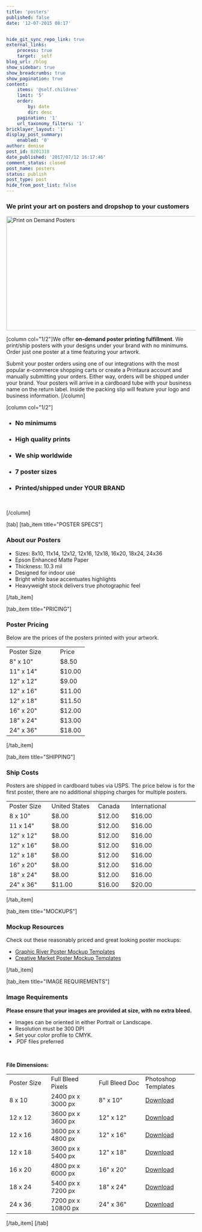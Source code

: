 ```yaml
---
title: 'posters'
published: false
date: '12-07-2015 08:17'


hide_git_sync_repo_link: true
external_links:
    process: true
    target: _self
blog_url: /blog
show_sidebar: true
show_breadcrumbs: true
show_pagination: true
content:
    items: '@self.children'
    limit: '5'
    order:
        by: date
        dir: desc
    pagination: '1'
    url_taxonomy_filters: '1'
bricklayer_layout: '1'
display_post_summary:
    enabled: '0'
author: denise
post_id: 8201318
date_published: '2017/07/12 16:17:46'
comment_status: closed
post_name: posters
status: publish
post_type: post
hide_from_post_list: false
---
```

<h3>We print your art on posters and dropshop to your customers</h3>
<img class="alignnone size-full wp-image-1002376" src="https://printaura.com/wp-content/uploads/2015/04/posters-sample.jpg" alt="Print on Demand Posters" width="930" height="303" />

[column col="1/2"]We offer <strong>on-demand poster printing fulfillment</strong>. We print/ship posters with your designs under your brand with no minimums. Order just one poster at a time featuring your artwork.

Submit your poster orders using one of our integrations with the most popular e-commerce shopping carts or create a Printaura account and manually submitting your orders. Either way, orders will be shipped under your brand. Your posters will arrive in a cardboard tube with your business name on the return label. Inside the packing slip will feature your logo and business information. [/column]

[column col="1/2"]
<ul>
 	<li>
<h3>No minimums</h3>
</li>
 	<li>
<h3>High quality prints</h3>
</li>
 	<li>
<h3>We ship worldwide</h3>
</li>
 	<li>
<h3>7 poster sizes</h3>
</li>
 	<li>
<h3>Printed/shipped under YOUR BRAND</h3>
</li>
</ul>
&nbsp;

[/column]

[tab]
[tab_item title="POSTER SPECS"]
<h3>About our Posters</h3>
<ul>
 	<li>Sizes: 8x10, 11x14, 12x12, 12x16, 12x18, 16x20, 18x24, 24x36</li>
 	<li>Epson Enhanced Matte Paper</li>
 	<li>Thickness: 10.3 mil</li>
 	<li>Designed for indoor use</li>
 	<li>Bright white base accentuates highlights</li>
 	<li>Heavyweight stock delivers true photographic feel</li>
</ul>
[/tab_item]

[tab_item title="PRICING"]
<h3>Poster Pricing</h3>
Below are the prices of the posters printed with your artwork.
<table border="0" width="223" cellpadding="10">
<tbody>
<tr>
<td width="119">Poster Size</td>
<td width="58">Price</td>
</tr>
<tr>
<td>8" x 10"</td>
<td>$8.50</td>
</tr>
<tr>
<td>11" x 14"</td>
<td>$10.00</td>
</tr>
<tr>
<td>12" x 12"</td>
<td>$9.00</td>
</tr>
<tr>
<td>12" x 16"</td>
<td>$11.00</td>
</tr>
<tr>
<td>12" x 18"</td>
<td>$11.50</td>
</tr>
<tr>
<td>16" x 20"</td>
<td>$12.00</td>
</tr>
<tr>
<td>18" x 24"</td>
<td>$13.00</td>
</tr>
<tr>
<td>24" x 36"</td>
<td>$18.00</td>
</tr>
</tbody>
</table>
[/tab_item]

[tab_item title="SHIPPING"]
<h3>Ship Costs</h3>
Posters are shipped in cardboard tubes via USPS. The price below is for the first poster, there are no additional shipping charges for multiple posters.
<table border="0" width="660" cellpadding="10">
<tbody>
<tr>
<td width="103">Poster Size</td>
<td width="115">United States</td>
<td width="74">Canada</td>
<td width="174">International</td>
</tr>
<tr>
<td>8 x 10"</td>
<td>$8.00</td>
<td>$12.00</td>
<td>$16.00</td>
</tr>
<tr>
<td>11 x 14"</td>
<td>$8.00</td>
<td>$12.00</td>
<td>$16.00</td>
</tr>
<tr>
<td>12" x 12"</td>
<td>$8.00</td>
<td>$12.00</td>
<td>$16.00</td>
</tr>
<tr>
<td>12" x 16"</td>
<td>$8.00</td>
<td>$12.00</td>
<td>$16.00</td>
</tr>
<tr>
<td>12" x 18"</td>
<td>$8.00</td>
<td>$12.00</td>
<td>$16.00</td>
</tr>
<tr>
<td>16" x 20"</td>
<td>$8.00</td>
<td>$12.00</td>
<td>$16.00</td>
</tr>
<tr>
<td>18" x 24"</td>
<td>$8.00</td>
<td>$12.00</td>
<td>$16.00</td>
</tr>
<tr>
<td>24" x 36"</td>
<td>$11.00</td>
<td>$16.00</td>
<td>$20.00</td>
</tr>
</tbody>
</table>
[/tab_item]

[tab_item title="MOCKUPS"]
<h3>Mockup Resources</h3>
Check out these reasonably priced and great looking poster mockups:
<ul>
 	<li><a href="http://graphicriver.net/collections/4999923-poster-mockup-templates/" target="_blank">Graphic River Poster Mockup Templates</a></li>
 	<li><a href="https://creativemarket.com/PRINTAURA/collections/103060/Poster-Mockup-Templates" target="_blank">Creative Market Poster Mockup Templates</a></li>
</ul>
[/tab_item]

[tab_item title="IMAGE REQUIREMENTS"]
<h3>Image Requirements</h3>
<strong>Please ensure that your images are provided at size, with no extra bleed.</strong>
<ul>
 	<li>Images can be oriented in either Portrait or Landscape.</li>
 	<li>Resolution must be 300 DPI</li>
 	<li>Set your color profile to CMYK.</li>
<li>.PDF files preferred</li>
</ul>
&nbsp;

<strong>File Dimensions:</strong>
<table border="0" width="527" cellpadding="10">
<tbody>
<tr>
<td width="95">Poster Size</td>
<td width="111">Full Bleed Pixels</td>
<td width="108">Full Bleed Doc</td>
<td width="123">Photoshop Templates</td>
</tr>
<tr>
<td>8 x 10</td>
<td>2400 px x 3000 px</td>
<td>8" x 10"</td>
<td><a href="https://printaura.com/wp-content/uploads/2017/02/8x10.pdf">Download</a></td>
</tr>
<tr>
<td>12 x 12</td>
<td>3600 px x 3600 px</td>
<td>12" x 12"</td>
<td><a href="https://printaura.com/wp-content/uploads/2017/02/12x12.pdf">Download</a></td>
</tr>
<tr>
<td>12 x 16</td>
<td>3600 px x 4800 px</td>
<td>12" x 16"</td>
<td><a href="https://printaura.com/wp-content/uploads/2017/02/12x16.pdf">Download</a></td>
</tr>
<tr>
<td>12 x 18</td>
<td>3600 px x 5400 px</td>
<td>12" x 18"</td>
<td><a href="https://printaura.com/wp-content/uploads/2017/02/12x18.pdf">Download</a></td>
</tr>
<tr>
<td>16 x 20</td>
<td>4800 px x 6000 px</td>
<td>16" x 20"</td>
<td><a href="https://printaura.com/wp-content/uploads/2017/02/16x20.pdf">Download</a></td>
</tr>
<tr>
<td>18 x 24</td>
<td>5400 px x 7200 px</td>
<td>18" x 24"</td>
<td><a href="https://printaura.com/wp-content/uploads/2017/02/18x24.pdf">Download</a></td>
</tr>
<tr>
<td>24 x 36</td>
<td>7200 px x 10800 px</td>
<td>24" x 36"</td>
<td><a href="https://printaura.com/wp-content/uploads/2017/02/24x36.pdf">Download</a></td>
</tr>
</tbody>
</table>
[/tab_item]
[/tab]

